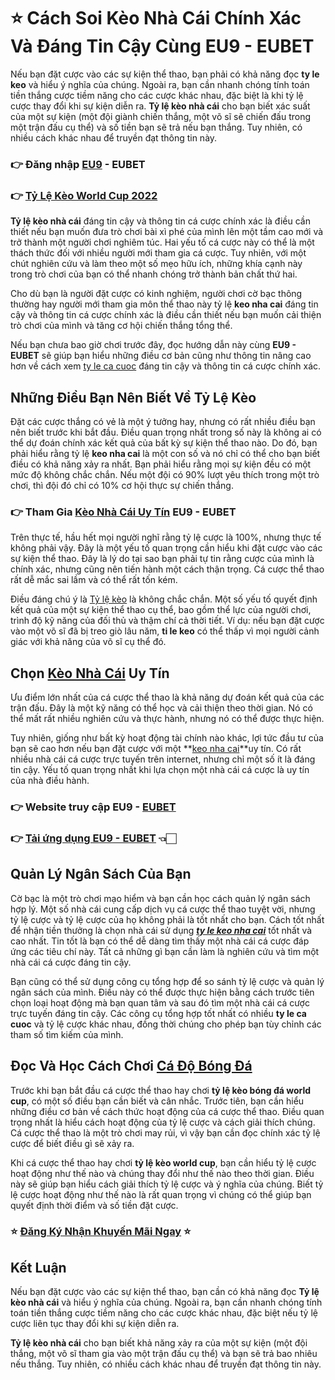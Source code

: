 # ⭐ Cách Soi Kèo Nhà Cái Chính Xác Và Đáng Tin Cậy Cùng EU9 - EUBET
 Nếu bạn đặt cược vào các sự kiện thể thao, bạn phải có khả năng đọc **ty le keo** và hiểu ý nghĩa của chúng. Ngoài ra, bạn cần nhanh chóng tính toán tiền thắng cược tiềm năng cho các cược khác nhau, đặc biệt là khi tỷ lệ cược thay đổi khi sự kiện diễn ra. **Tỷ lệ kèo nhà cái** cho bạn biết xác suất của một sự kiện (một đội giành chiến thắng, một võ sĩ sẽ chiến đấu trong một trận đấu cụ thể) và số tiền bạn sẽ trả nếu bạn thắng. Tuy nhiên, có nhiều cách khác nhau để truyền đạt thông tin này.

### 👉 **Đăng nhập [EU9](https://eubetvn.com/) - EUBET**

### 👉 **[Tỷ Lệ Kèo World Cup 2022](https://eubetvn.com/ty-le-keo-nha-cai-bong-da)**

 **Tỷ lệ kèo nhà cái** đáng tin cậy và thông tin cá cược chính xác là điều cần thiết nếu bạn muốn đưa trò chơi bài xì phé của mình lên một tầm cao mới và trở thành một người chơi nghiêm túc. Hai yếu tố cá cược này có thể là một thách thức đối với nhiều người mới tham gia cá cược. Tuy nhiên, với một chút nghiên cứu và làm theo một số mẹo hữu ích, những khía cạnh này trong trò chơi của bạn có thể nhanh chóng trở thành bản chất thứ hai.

 Cho dù bạn là người đặt cược có kinh nghiệm, người chơi cờ bạc thông thường hay người mới tham gia môn thể thao này tỷ lệ **keo nha cai** đáng tin cậy và thông tin cá cược chính xác là điều cần thiết nếu bạn muốn cải thiện trò chơi của mình và tăng cơ hội chiến thắng tổng thể.

 Nếu bạn chưa bao giờ chơi trước đây, đọc hướng dẫn này cùng **EU9 - EUBET** sẽ giúp bạn hiểu những điều cơ bản cũng như thông tin nâng cao hơn về cách xem [ty le ca cuoc](https://eubetvn.com/ty-le-keo-nha-cai-bong-da) đáng tin cậy và thông tin cá cược chính xác.

## Những Điều Bạn Nên Biết Về **Tỷ Lệ Kèo**

 Đặt các cược thắng có vẻ là một ý tưởng hay, nhưng có rất nhiều điều bạn nên biết trước khi bắt đầu. Điều quan trọng nhất trong số này là không ai có thể dự đoán chính xác kết quả của bất kỳ sự kiện thể thao nào. Do đó, bạn phải hiểu rằng tỷ lệ **keo nha cai** là một con số và nó chỉ có thể cho bạn biết điều có khả năng xảy ra nhất. Bạn phải hiểu rằng mọi sự kiện đều có một mức độ không chắc chắn. Nếu một đội có 90% lượt yêu thích trong một trò chơi, thì đội đó chỉ có 10% cơ hội thực sự chiến thắng.

### 👉 **Tham Gia [Kèo Nhà Cái Uy Tín](https://eubetvn.com/ty-le-keo-nha-cai-bong-da) EU9 - EUBET**


 Trên thực tế, hầu hết mọi người nghĩ rằng tỷ lệ cược là 100%, nhưng thực tế không phải vậy. Đây là một yếu tố quan trọng cần hiểu khi đặt cược vào các sự kiện thể thao. Đây là lý do tại sao bạn phải tự tin rằng cược của mình là chính xác, nhưng cũng nên tiến hành một cách thận trọng. Cá cược thể thao rất dễ mắc sai lầm và có thể rất tốn kém.

 Điều đáng chú ý là [Tỷ lệ kèo](https://eubetvn.com/ty-le-keo-nha-cai-bong-da) là không chắc chắn. Một số yếu tố quyết định kết quả của một sự kiện thể thao cụ thể, bao gồm thể lực của người chơi, trình độ kỹ năng của đối thủ và thậm chí cả thời tiết. Ví dụ: nếu bạn đặt cược vào một võ sĩ đã bị treo giò lâu năm, **ti le keo** có thể thấp vì mọi người cảnh giác với khả năng của võ sĩ cụ thể đó. 

## Chọn **[Kèo Nhà Cái](https://eubetvn.com/ty-le-keo-nha-cai-bong-da) Uy Tín**

 Ưu điểm lớn nhất của cá cược thể thao là khả năng dự đoán kết quả của các trận đấu. Đây là một kỹ năng có thể học và cải thiện theo thời gian. Nó có thể mất rất nhiều nghiên cứu và thực hành, nhưng nó có thể được thực hiện.

 Tuy nhiên, giống như bất kỳ hoạt động tài chính nào khác, lợi tức đầu tư của bạn sẽ cao hơn nếu bạn đặt cược với một **[keo nha cai](https://eubetvn.com/ty-le-keo-nha-cai-bong-da)**uy tín. Có rất nhiều nhà cái cá cược trực tuyến trên internet, nhưng chỉ một số ít là đáng tin cậy. Yếu tố quan trọng nhất khi lựa chọn một nhà cái cá cược là uy tín của nhà điều hành.


### 👉 **Website truy cập EU9 - [EUBET](https://eubetvn.com/)**

### 👉 **[Tải ứng dụng EU9 - EUBET](https://eubetvn.com/)** 👈🏻

## Quản Lý Ngân Sách Của Bạn

 Cờ bạc là một trò chơi mạo hiểm và bạn cần học cách quản lý ngân sách hợp lý. Một số nhà cái cung cấp dịch vụ cá cược thể thao tuyệt vời, nhưng tỷ lệ cược và tỷ lệ cược của họ không phải là tốt nhất cho bạn. Cách tốt nhất để nhận tiền thưởng là chọn nhà cái sử dụng ***[ty le keo nha cai](https://eubetvn.com/ty-le-keo-nha-cai-bong-da)*** tốt nhất và cao nhất. Tin tốt là bạn có thể dễ dàng tìm thấy một nhà cái cá cược đáp ứng các tiêu chí này. Tất cả những gì bạn cần làm là nghiên cứu và tìm một nhà cái cá cược đáng tin cậy.

 Bạn cũng có thể sử dụng công cụ tổng hợp để so sánh tỷ lệ cược và quản lý ngân sách của mình. Điều này có thể được thực hiện bằng cách trước tiên chọn loại hoạt động mà bạn quan tâm và sau đó tìm một nhà cái cá cược trực tuyến đáng tin cậy. Các công cụ tổng hợp tốt nhất có nhiều **ty le ca cuoc** và tỷ lệ cược khác nhau, đồng thời chúng cho phép bạn tùy chỉnh các tham số tìm kiếm của mình.

## Đọc Và Học Cách Chơi **[Cá Độ Bóng Đá](https://eubetvn.com/ty-le-keo-nha-cai-bong-da)**

 Trước khi bạn bắt đầu cá cược thể thao hay chơi **tỷ lệ kèo bóng đá world cup**, có một số điều bạn cần biết và cân nhắc. Trước tiên, bạn cần hiểu những điều cơ bản về cách thức hoạt động của cá cược thể thao. Điều quan trọng nhất là hiểu cách hoạt động của tỷ lệ cược và cách giải thích chúng. Cá cược thể thao là một trò chơi may rủi, vì vậy bạn cần đọc chính xác tỷ lệ cược để biết điều gì sẽ xảy ra.

 Khi cá cược thể thao hay chơi **tỷ lệ kèo world cup**, bạn cần hiểu tỷ lệ cược hoạt động như thế nào và chúng thay đổi như thế nào theo thời gian. Điều này sẽ giúp bạn hiểu cách giải thích tỷ lệ cược và ý nghĩa của chúng. Biết tỷ lệ cược hoạt động như thế nào là rất quan trọng vì chúng có thể giúp bạn quyết định thời điểm và số tiền đặt cược.


### ⭐ **[Đăng Ký Nhận Khuyến Mãi Ngay](https://cutt.ly/LGQMomh)** ⭐


## **Kết Luận**

 Nếu bạn đặt cược vào các sự kiện thể thao, bạn cần có khả năng đọc **Tỷ lệ kèo nhà cái** và hiểu ý nghĩa của chúng. Ngoài ra, bạn cần nhanh chóng tính toán tiền thắng cược tiềm năng cho các cược khác nhau, đặc biệt nếu tỷ lệ cược liên tục thay đổi khi sự kiện diễn ra.

 **Tỷ lệ kèo nhà cái** cho bạn biết khả năng xảy ra của một sự kiện (một đội thắng, một võ sĩ tham gia vào một trận đấu cụ thể) và bạn sẽ trả bao nhiêu nếu thắng. Tuy nhiên, có nhiều cách khác nhau để truyền đạt thông tin này.

